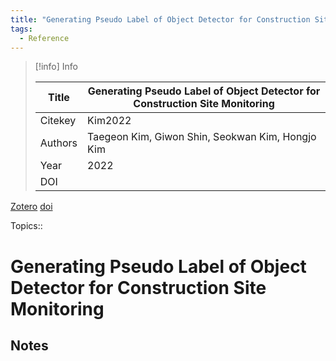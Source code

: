 ```yaml
---
title: "Generating Pseudo Label of Object Detector for Construction Site Monitoring"
tags:
  - Reference
---
```


> [!info] Info
> 
> Title | Generating Pseudo Label of Object Detector for Construction Site Monitoring
>  -- | --
> Citekey | Kim2022
> Authors | Taegeon Kim, Giwon Shin, Seokwan Kim, Hongjo Kim
> Year | 2022
> DOI | 

[Zotero](zotero://select/items/@Kim2022) [doi](https://doi.org/)

 Topics:: 

# Generating Pseudo Label of Object Detector for Construction Site Monitoring

## Notes




